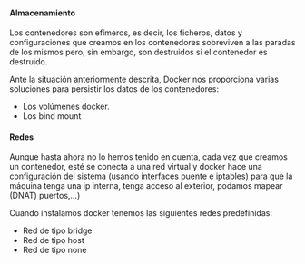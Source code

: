 #### Almacenamiento
Los contenedores son efímeros, es decir, los ficheros, datos y configuraciones que creamos en los contenedores sobreviven a las paradas de los mismos pero, sin embargo, son destruidos si el contenedor es destruido.

Ante la situación anteriormente descrita, Docker nos proporciona varias soluciones para persistir los datos de los contenedores:

- Los volúmenes docker.
- Los bind mount

#### Redes
Aunque hasta ahora no lo hemos tenido en cuenta, cada vez que creamos un contenedor, esté se conecta a una red virtual y docker hace una configuración del sistema (usando interfaces puente e iptables) para que la máquina tenga una ip interna, tenga acceso al exterior, podamos mapear (DNAT) puertos,…)

Cuando instalamos docker tenemos las siguientes redes predefinidas:

- Red de tipo bridge
- Red de tipo host
- Red de tipo none